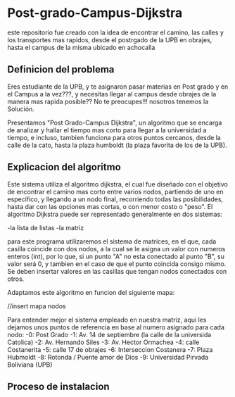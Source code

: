 # Post-grado-Campus-Dijkstra
este repositorio fue creado con la idea de encontrar el camino, las calles y los transportes mas rapidos, desde el postrgado de la UPB en obrajes, hasta el campus de la misma ubicado en achocalla

## Definicion del problema

Eres estudiante de la UPB, y te asignaron pasar materias en Post grado y en el Campus a la vez???, y necesitas llegar al campus desde obrajes de la manera mas rapida posible?? No te preocupes!!! nosotros tenemos la Solución.

Presentamos "Post Grado-Campus Dijkstra", un algoritmo que se encarga de analizar y hallar el tiempo mas corto para llegar a la universidad a tiempo, e incluso, tambien funciona para otros puntos cercanos, desde la calle de la cato, hasta la plaza humboldt (la plaza favorita de los de la UPB).

## Explicacion del algoritmo
Este sistema utiliza el algoritmo dijkstra, el cual fue diseñado con el objetivo de encontrar el camino mas corto entre varios nodos, partiendo de uno en especifico, y llegando a un nodo final, recorriendo todas las posibilidades, hasta dar con las opciones mas cortas, o con menor costo o "peso".
El algoritmo Dijkstra puede ser representado generalmente en dos sistemas:

-la lista de listas
-la matriz

para este programa utilizaremos el sistema de matrices, en el que, cada casilla coincide con dos nodos, a la cual se le asigna un valor con numeros enteros (int), por lo que, si un punto "A" no esta conectado al punto "B", su valor será 0, y tambien en el caso de que el punto coincida consigo mismo. Se deben insertar valores en las casillas que tengan nodos conectados con otros.

Adaptamos este algoritmo en funcion del siguiente mapa:

//insert mapa nodos

Para entender mejor el sistema empleado en nuestra matriz, aqui les dejamos unos puntos de referencia en base al numero asignado para cada nodo:
-0: Post Grado
-1: Av. 14 de septiembre (la calle de la universida Catolica)
-2: Av. Hernando Siles
-3: Av. Hector Ormachea
-4: calle Costanerita
-5: calle 17 de obrajes
-6: Interseccion Costanera
-7: Plaza Hubmoldt
-8: Rotonda / Puente amor de Dios
-9: Universidad Pirvada Boliviana (UPB)

## Proceso de instalacion
